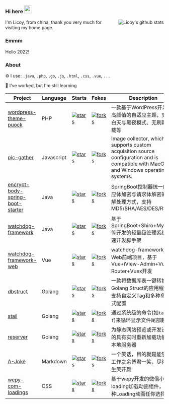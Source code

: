 ### Hi here <img src="https://media.giphy.com/media/hvRJCLFzcasrR4ia7z/giphy.gif" width="25px">
<img align="right" src="https://github-readme-stats.vercel.app/api?username=Licoy&show_icons=true&hide_title=true&hide=contribs&include_all_commits=true&theme=blueberry" alt="Licoy's github stats"/>

I'm Licoy, from china, thank you very much for visiting my home page.

### Emmm
Hello 2022!

### About
⚙ I use: `.java`, `.php`, `.go`, `.js`, `.html`, `.css`, `.vue`, `...`

🌱 I've worked, but I'm still learning

| Project | Language | Starts | Fokes | Description | Links |
| --- | --- | --- | --- | --- |--- |
| [wordpress-theme-puock](https://github.com/Licoy/wordpress-theme-puock) | PHP | [![stars](https://img.shields.io/github/stars/Licoy/wordpress-theme-puock)](https://github.com/Licoy/wordpress-theme-puock/stargazers) | [![forks](https://img.shields.io/github/forks/Licoy/wordpress-theme-puock)](https://github.com/Licoy/wordpress-theme-puock/network/members) | 一款基于WordPress开发的高颜值的自适应主题，支持白天与黑夜模式、无刷新加载等 | [LICENSE](https://github.com/Licoy/wordpress-theme-puock/blob/master/LICENSE) , [DEMO](https://licoy.cn) |
| [pic-gather](https://github.com/Licoy/pic-gather) | Javascript | [![stars](https://img.shields.io/github/stars/Licoy/pic-gather)](https://github.com/Licoy/pic-gather/stargazers) | [![forks](https://img.shields.io/github/forks/Licoy/pic-gather)](https://github.com/Licoy/pic-gather/network/members) | Image collector, which supports custom acquisition source configuration and is compatible with MacOS and Windows operating systems. | [LICENSE](https://github.com/Licoy/pic-gather/blob/master/LICENSE)  |
| [encrypt-body-spring-boot-starter](https://github.com/Licoy/encrypt-body-spring-boot-starter) | Java | [![stars](https://img.shields.io/github/stars/Licoy/encrypt-body-spring-boot-starter)](https://github.com/Licoy/encrypt-body-spring-boot-starter/stargazers) | [![forks](https://img.shields.io/github/forks/Licoy/encrypt-body-spring-boot-starter)](https://github.com/Licoy/encrypt-body-spring-boot-starter/network/members) | SpringBoot控制器统一的响应体加密与请求体解密的注解处理方式，支持MD5/SHA/AES/DES/RSA | [LICENSE](https://github.com/Licoy/encrypt-body-spring-boot-starter/blob/master/LICENSE) , [MAVEN](https://mvnrepository.com/artifact/cn.licoy/encrypt-body-spring-boot-starter) |
| [watchdog-framework](https://github.com/watchdog-framework/watchdog-framework) | Java | [![stars](https://img.shields.io/github/stars/watchdog-framework/watchdog-framework)](https://github.com/watchdog-framework/watchdog-framework/stargazers) | [![forks](https://img.shields.io/github/forks/watchdog-framework/watchdog-framework)](https://github.com/watchdog-framework/watchdog-framework/network/members) | 基于SpringBoot+Shiro+Mybatis等开发的轻量级管理系统快速开发脚手架 | [LICENSE](https://github.com/watchdog-framework/watchdog-framework/blob/master/LICENSE)  |
| [watchdog-framework-web](https://github.com/watchdog-framework/watchdog-framework-web) | Vue | [![stars](https://img.shields.io/github/stars/watchdog-framework/watchdog-framework-web)](https://github.com/watchdog-framework/watchdog-framework-web/stargazers) | [![forks](https://img.shields.io/github/forks/watchdog-framework/watchdog-framework-web)](https://github.com/watchdog-framework/watchdog-framework-web/network/members) | watchdog-framework的Web前端项目，基于Vue+iView-Admin+Vue-Router+Vuex开发 | [LICENSE](https://github.com/watchdog-framework/watchdog-framework-web/blob/master/LICENSE)  |
| [dbstruct](https://github.com/Licoy/dbstruct) | Golang | [![stars](https://img.shields.io/github/stars/Licoy/dbstruct)](https://github.com/Licoy/dbstruct/stargazers) | [![forks](https://img.shields.io/github/forks/Licoy/dbstruct)](https://github.com/Licoy/dbstruct/network/members) | 一款将数据库表一键转换为Golang Struct的应用程序，支持自定义Tag和多种命名格式配置 | [LICENSE](https://github.com/Licoy/dbstruct/blob/master/LICENSE)  |
| [stail](https://github.com/Licoy/stail) | Golang | [![stars](https://img.shields.io/github/stars/Licoy/stail)](https://github.com/Licoy/stail/stargazers) | [![forks](https://img.shields.io/github/forks/Licoy/stail)](https://github.com/Licoy/stail/network/members) | 通过系统级的命令(如`tail -f`)来循环显示文件尾部数据 | [LICENSE](https://github.com/Licoy/stail/blob/master/LICENSE)  |
| [reserver](https://github.com/Licoy/reserver) | Golang | [![stars](https://img.shields.io/github/stars/Licoy/reserver)](https://github.com/Licoy/reserver/stargazers) | [![forks](https://img.shields.io/github/forks/Licoy/reserver)](https://github.com/Licoy/reserver/network/members) | 为静态网站预览或开发设计的具有实时重新加载功能的本地服务器 | [LICENSE](https://github.com/Licoy/reserver/blob/master/LICENSE)  |
| [A-Joke](https://github.com/Licoy/A-Joke) | Markdown | [![stars](https://img.shields.io/github/stars/Licoy/A-Joke)](https://github.com/Licoy/A-Joke/stargazers) | [![forks](https://img.shields.io/github/forks/Licoy/A-Joke)](https://github.com/Licoy/A-Joke/network/members) | 一个笑话，目的就是能够在工作之余博君一笑，尽得人生笑开颜 | [LICENSE](https://github.com/Licoy/A-Joke/blob/master/LICENSE)  |
| [wepy-com-loadings](https://github.com/Licoy/wepy-com-loadings) | CSS | [![stars](https://img.shields.io/github/stars/Licoy/wepy-com-loadings)](https://github.com/Licoy/wepy-com-loadings/stargazers) | [![forks](https://img.shields.io/github/forks/Licoy/wepy-com-loadings)](https://github.com/Licoy/wepy-com-loadings/network/members) | 基于wepy开发的微信小程序loading加载动画组件，10种Loading动画任你选择~ | [LICENSE](https://github.com/Licoy/wepy-com-loadings/blob/master/LICENSE) , [NPM](https://www.npmjs.com/package/wepy-com-loadings) |
